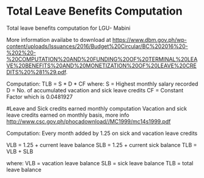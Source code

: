 # Total Leave Benefits Computation
Total leave benefits computation for LGU- Mabini

More information availabe to download at https://www.dbm.gov.ph/wp-content/uploads/Issuances/2016/Budget%20Circular/BC%202016%20-%202%20-%20COMPUTATION%20AND%20FUNDING%20OF%20TERMINAL%20LEAVE%20BENEFITS%20AND%20MONETIZATION%20OF%20LEAVE%20CREDITS%20%281%29.pdf.

Computation:
TLB = S * D * CF
where:
S = Highest monthly salary recorded
D = No. of accumulated vacation and sick leave credits
CF = Constant Factor which is 0.0481927

#Leave and Sick credits earned monthly computation
Vacation and sick leave credits earned on monthly basis, more info http://www.csc.gov.ph/phocadownload//MC1999/mc14s1999.pdf

Computation:
Every month added by 1.25 on sick and vacation leave credits

VLB = 1.25 + current leave balance
SLB = 1.25 + current sick balance
TLB = VLB + SLB

where:
VLB = vacation leave balance
SLB = sick leave balance
TLB = total leave balance
